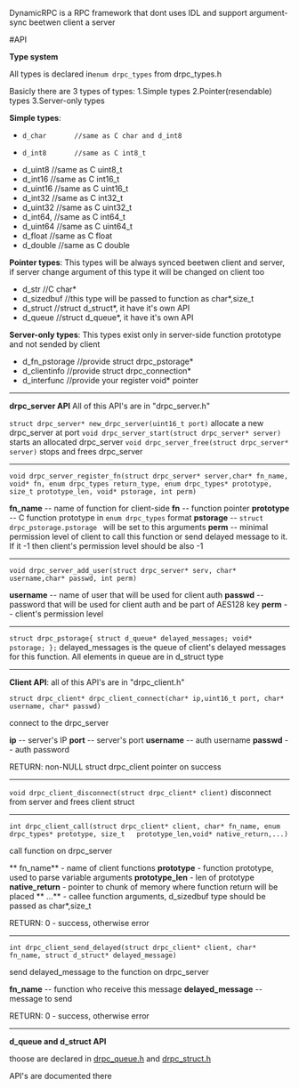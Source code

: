 DynamicRPC is a RPC framework that dont uses IDL and support argument-sync beetwen client a server


#API

**Type system**

All types is declared in`enum drpc_types` from drpc_types.h

Basicly there are 3 types of types:
   1.Simple types
   2.Pointer(resendable) types
   3.Server-only types
   
   
   **Simple types**:
-     d_char       //same as C char and d_int8
-     d_int8       //same as C int8_t
-    d_uint8      //same as C uint8_t
-    d_int16      //same as C int16_t
-    d_uint16    //same as C uint16_t
-    d_int32      //same as C int32_t
-    d_uint32    //same as C uint32_t
-    d_int64,    //same as C int64_t
-    d_uint64   //same as C uint64_t
-    d_float      //same as C float
-    d_double  //same as C double

**Pointer types**:
This types will be always synced beetwen client and server, if server change argument of this type it will be changed on client too
   -  d_str               //C char*
   -  d_sizedbuf     //this type will be passed to function as char*,size_t
   -  d_struct         //struct d_struct*, it have it's own API
   -  d_queue       //struct d_queue*, it have it's own API
   
   
  **Server-only types**:
  This types exist only in server-side function prototype and not sended by client
   -  d_fn_pstorage //provide struct drpc_pstorage*
   -  d_clientinfo     //provide struct drpc_connection*
   -  d_interfunc     //provide your register void* pointer
   
   

------------


  **drpc_server API**
  All of this API's are in "drpc_server.h"
  
  
  `struct drpc_server* new_drpc_server(uint16_t port)`  allocate a new drpc_server at port
  `void drpc_server_start(struct drpc_server* server)`    starts an allocated drpc_server
  `void drpc_server_free(struct drpc_server* server)`     stops and frees drpc_server
  

------------


  `void drpc_server_register_fn(struct drpc_server* server,char* fn_name, void* fn,
                             enum drpc_types return_type, enum drpc_types* prototype,
                             size_t prototype_len, void* pstorage, int perm)`
							 
**fn_name** -- name of function for client-side
**fn** -- function pointer
**prototype** -- C function prototype in `enum drpc_types` format
**pstorage** --  `struct drpc_pstorage.pstorage ` will be set to this arguments
**perm** -- minimal permission level of client to call this function or send delayed message to it. If it -1 then client's permission level should be also -1

------------

`void drpc_server_add_user(struct drpc_server* serv, char* username,char* passwd, int perm)`

**username** -- name of user that will be used for client auth
**passwd**     -- password that will be used for client auth and be part of AES128 key
**perm**         -- client's permission level

------------
`struct drpc_pstorage{
    struct d_queue* delayed_messages;
    void* pstorage;
};`
delayed_messages is the queue of client's delayed messages for this function.
All elements in queue are in d_struct type

------------



**Client API**:
all of this API's are in "drpc_client.h"

`struct drpc_client* drpc_client_connect(char* ip,uint16_t port, char* username, char* passwd)`

connect to the drpc_server

**ip** -- server's IP
**port** -- server's port
**username** -- auth username
**passwd** -- auth password

RETURN: non-NULL struct drpc_client pointer on success

------------

`void drpc_client_disconnect(struct drpc_client* client)` disconnect from server and frees client struct


------------

`int drpc_client_call(struct drpc_client* client, char* fn_name, enum drpc_types* prototype, size_t   prototype_len,void* native_return,...)`

call function on drpc_server

** fn_name** - name of client functions
 **prototype** - function prototype, used to parse variable arguments
 **prototype_len** - len of prototype
 **native_return** - pointer to chunk of memory where function return  will be placed
** ...**    - callee function arguments, d_sizedbuf type should be passed as char*,size_t

RETURN: 0 - success, otherwise error

------------

`int drpc_client_send_delayed(struct drpc_client* client, char* fn_name, struct d_struct* delayed_message)`

send delayed_message to the function on drpc_server

**fn_name** -- function who receive this message
**delayed_message** -- message to send

RETURN: 0 - success, otherwise error


------------

**d_queue and d_struct API**

thoose are declared in [drpc_queue.h](https://github.com/catmengi/DynamicRPC/blob/v2/drpc_queue.h "drpc_queue.h") and [drpc_struct.h](https://github.com/catmengi/DynamicRPC/blob/v2/drpc_struct.h "drpc_struct.h")

API's are documented there




